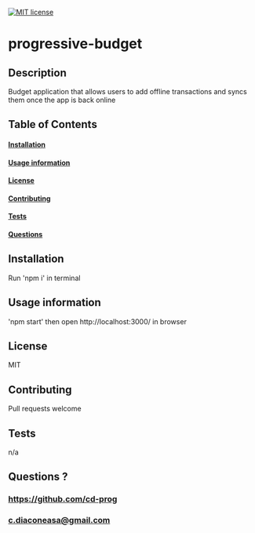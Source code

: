 [![MIT license](https://img.shields.io/badge/License-MIT-blue.svg)](https://lbesson.mit-license.org/)

# progressive-budget

## Description
Budget application that allows users to add offline transactions and syncs them once the app is back online



## Table of Contents
#### [Installation](https://github.com/CD-prog/progressive-budget#installation-1)
#### [Usage information](https://github.com/CD-prog/progressive-budget#usage-information-1)
#### [License](https://github.com/CD-prog/progressive-budget#license-1)
#### [Contributing](https://github.com/CD-prog/progressive-budget#contributing-1)
#### [Tests](https://github.com/CD-prog/progressive-budget#tests-1)
#### [Questions](https://github.com/CD-prog/progressive-budget#questions-)


## Installation
Run 'npm i' in terminal

## Usage information
'npm start' then open http://localhost:3000/ in browser

## License
MIT

## Contributing
Pull requests welcome

## Tests
n/a

## Questions ?
### https://github.com/cd-prog
### c.diaconeasa@gmail.com
